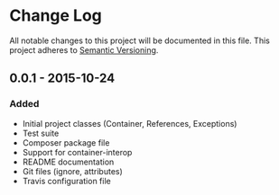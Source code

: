 # Change Log
All notable changes to this project will be documented in this file.
This project adheres to [Semantic Versioning](http://semver.org/).

## 0.0.1 - 2015-10-24
### Added
- Initial project classes (Container, References, Exceptions)
- Test suite
- Composer package file
- Support for container-interop
- README documentation
- Git files (ignore, attributes)
- Travis configuration file
